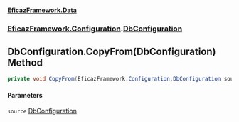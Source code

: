 #### [EficazFramework.Data](EficazFrameworkData.md 'EficazFramework Data')
### [EficazFramework.Configuration](EficazFrameworkData.md#EficazFramework.Configuration 'EficazFramework.Configuration').[DbConfiguration](EficazFramework.Configuration/DbConfiguration.md 'EficazFramework.Configuration.DbConfiguration')

## DbConfiguration.CopyFrom(DbConfiguration) Method

```csharp
private void CopyFrom(EficazFramework.Configuration.DbConfiguration source);
```
#### Parameters

<a name='EficazFramework.Configuration.DbConfiguration.CopyFrom(EficazFramework.Configuration.DbConfiguration).source'></a>

`source` [DbConfiguration](EficazFramework.Configuration/DbConfiguration.md 'EficazFramework.Configuration.DbConfiguration')